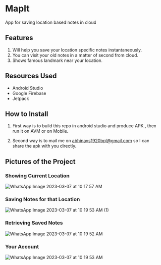 # MapIt
App for saving location based notes in cloud

## Features 

1. Will help you save your location specific notes instantaneously.
2. You can visit your old notes in a matter of second from cloud.
3. Shows famous landmark near your location.

## Resources Used 
* Android Studio
* Google Firebase 
* Jetpack

## How to Install

1. First way is to build this repo in android studio and produce APK , then run it on AVM or on Mobile.

2. Second way is to mail me on abhinavs1920bpl@gmail.com so I can share the apk with you directly.

## Pictures of the Project

### Showing Current Location

![WhatsApp Image 2023-03-07 at 10 17 57 AM](https://user-images.githubusercontent.com/113504774/223324024-0f7d7dd5-17ed-4646-a955-c5b6065d4502.jpeg)

### Saving Notes for that Location

![WhatsApp Image 2023-03-07 at 10 19 53 AM (1)](https://user-images.githubusercontent.com/113504774/223324150-7fabff3b-efde-4d66-8412-79bbcbb89dcb.jpeg)

### Retrieving Saved Notes

![WhatsApp Image 2023-03-07 at 10 19 52 AM](https://user-images.githubusercontent.com/113504774/223324422-01fd6628-6e21-445f-9e11-ee2bd7c8feb7.jpeg)

### Your Account

![WhatsApp Image 2023-03-07 at 10 19 53 AM](https://user-images.githubusercontent.com/113504774/223324492-194d4604-ad9b-4a40-91ad-516440896502.jpeg)


